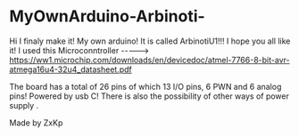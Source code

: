 # MyOwnArduino-Arbinoti-
Hi I finaly make it! My own arduino! It is called ArbinotiU1!!! I hope you all like it! 
I used this Microconntroller -----> https://ww1.microchip.com/downloads/en/devicedoc/atmel-7766-8-bit-avr-atmega16u4-32u4_datasheet.pdf 

The board has a total of 26 pins of which 13 I/O pins, 6 PWN and 6 analog pins! 
Powered by usb C! There is also the possibility of other ways of power supply .

Made by ZxKp
